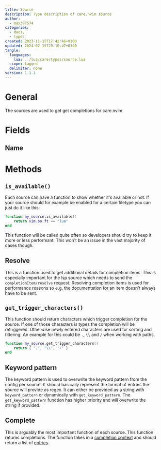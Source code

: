 ```yaml
---
title: Source
description: Type description of care.nvim source
author: 
  - max397574
categories: 
  - docs,
  - types
created: 2023-11-15T17:42:46+0100
updated: 2024-07-15T20:10:47+0100
tangle: 
  languages: 
    lua: ../lua/care/types/source.lua
  scope: tagged
  delimiter: none
version: 1.1.1
---
```



# General
The sources are used to get get completions for care.nvim.

# Fields
## Name

# Methods
## `is_available()`
Each source can have a function to show whether it's available or not. If your source should
for example be enabled for a certain filetype you can just do it like this:
```lua
function my_source.is_available()
    return vim.bo.ft == "lua"
end
```
This function will be called quite often so developers should try to keep it more or less
performant. This won't be an issue in the vast majority of cases though.

## Resolve
This is a function used to get additional details for completion items. This is especially
important for the lsp source which needs to send the `completionItem/resolve` request.
Resolving completion items is used for performance reasons so e.g. the documentation for an item
doesn't always have to be sent.

## `get_trigger_characters()`
This function should return characters which trigger completion for the source. If one of those
characters is types the completion will be retriggered. Otherwise newly entered characters are
used for sorting and filtering.
An example for this could be `.`, `\\` and `/` when working with paths.
```lua
function my_source.get_trigger_characters()
    return { ".", "\\", "/" }
end
```

## Keyword pattern
The keyword pattern is used to overwrite the keyword pattern from the config per source. It
should basically represent the format of entries the source will provide as regex.
It can either be provided as a string with `keyword_pattern` or dynamically with
`get_keyword_pattern`.
The `get_keyword_pattern` function has higher priority and will overwrite the string if provided.

## Complete
This is arguably the most important function of each source. This function returns completions.
The function takes in a [completion context](./index.md#completion-context) and should return a
list of [entries](#entrymd).
